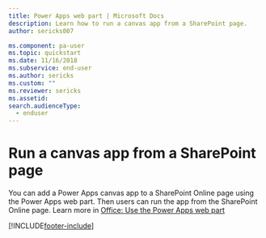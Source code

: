 ```yaml
---
title: Power Apps web part | Microsoft Docs
description: Learn how to run a canvas app from a SharePoint page.
author: sericks007

ms.component: pa-user
ms.topic: quickstart
ms.date: 11/16/2018
ms.subservice: end-user
ms.author: sericks
ms.custom: ""
ms.reviewer: sericks
ms.assetid: 
search.audienceType: 
  - enduser
---
```


# Run a canvas app from a SharePoint page

You can add a Power Apps canvas app to a SharePoint Online page using the Power Apps web part. Then users can run the app from the SharePoint Online page. Learn more in [Office: Use the Power Apps web part](https://support.office.com/article/use-the-powerapps-web-part-6285f05e-e441-408a-99d7-aa688195cd1c?ui=en-US&rs=en-US&ad=US)


[!INCLUDE[footer-include](../includes/footer-banner.md)]
